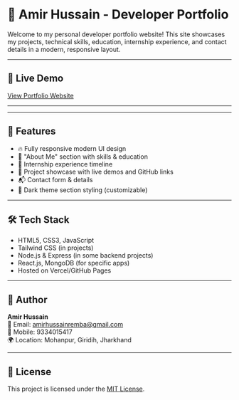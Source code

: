 # 💼 Amir Hussain - Developer Portfolio

Welcome to my personal developer portfolio website! This site showcases my projects, technical skills, education, internship experience, and contact details in a modern, responsive layout.

---

## 🔗 Live Demo

[View Portfolio Website](https://your-live-link.vercel.app/) 

---

---

## 🚀 Features

- 🔥 Fully responsive modern UI design
- 🧠 "About Me" section with skills & education
- 💼 Internship experience timeline
- 📂 Project showcase with live demos and GitHub links
- 📬 Contact form & details
- 🎨 Dark theme section styling (customizable)

---

## 🛠️ Tech Stack

- HTML5, CSS3, JavaScript
- Tailwind CSS (in projects)
- Node.js & Express (in some backend projects)
- React.js, MongoDB (for specific apps)
- Hosted on Vercel/GitHub Pages

---

## 👤 Author

**Amir Hussain**  
📧 Email: amirhussainremba@gmail.com  
📱 Mobile: 9334015417  
🌍 Location: Mohanpur, Giridih, Jharkhand  

---

## 📜 License

This project is licensed under the [MIT License](LICENSE).




